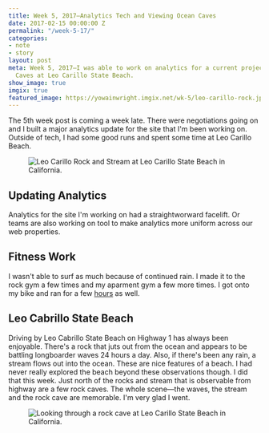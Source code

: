 ```yaml
---
title: Week 5, 2017—Analytics Tech and Viewing Ocean Caves
date: 2017-02-15 00:00:00 Z
permalink: "/week-5-17/"
categories:
- note
- story
layout: post
meta: Week 5, 2017—I was able to work on analytics for a current project and see Ocean
  Caves at Leo Carillo State Beach.
show_image: true
imgix: true
featured_image: https://yowainwright.imgix.net/wk-5/leo-carillo-rock.jpg
---
```


The 5th week post is coming a week late. There were negotiations going on and I built a major analytics update for the site that I'm been working on. Outside of tech, I had some good runs and spent some time at Leo Carillo Beach.

<figure>
  <img src="//yowainwright.imgix.net/wk-5/leo-carillo-stream.jpg?w=800&h=800&crop=focalpoint&auto=format" alt="Leo Carillo Rock and Stream at Leo Carillo State Beach in California." />
</figure>

## Updating Analytics
Analytics for the site I'm working on had a straightworward facelift. Or teams are also working on tool to make analytics more uniform across our web properties. 

## Fitness Work
I wasn't able to surf as much because of continued rain. I made it to the rock gym a few times and my aparment gym a few more times. I got onto my bike and ran for a few [hours](https://www.strava.com/athletes/722335#interval?interval=201705&interval_type=week&chart_type=miles&year_offset=0) as well. 

## Leo Cabrillo State Beach
Driving by Leo Cabrillo State Beach on Highway 1 has always been enjoyable. There's a rock that juts out from the ocean and appears to be battling longboarder waves 24 hours a day. Also, if there's been any rain, a stream flows out into the ocean. These are nice features of a beach. I had never really explored the beach beyond these observations though. I did that this week. Just north of the rocks and stream that is observable from highway are a few rock caves. The whole scene—the waves, the stream and the rock cave are memorable. I'm very glad I went.

<figure>
  <img src="//yowainwright.imgix.net/wk-5/leo-carillo-cave.jpg?w=800&h=800&crop=focalpoint&auto=format" alt="Looking through a rock cave at Leo Carillo State Beach in California." />
</figure>




